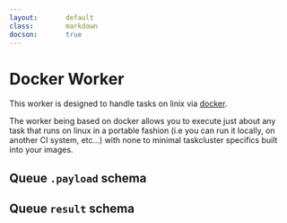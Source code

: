 ```yaml
---
layout:       default
class:        markdown
docson:       true
---
```


# Docker Worker

This worker is designed to handle tasks on linix via
[docker](http://www.docker.com/).

The worker being based on docker allows you to execute just about any task that
runs on linux in a portable fashion (i.e you can run it locally, on another CI
system, etc...) with none to minimal taskcluster specifics built into your images.

## Queue `.payload` schema

<div data-render-schema="http://schemas.taskcluster.net/docker-worker/v1/payload.json"></div>

## Queue `result` schema

<div data-render-schema="http://schemas.taskcluster.net/docker-worker/v1/result.json"></div>
